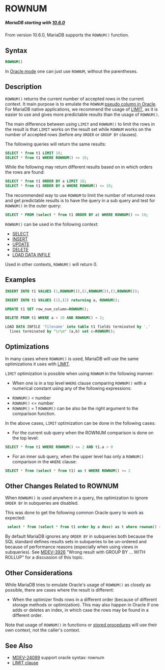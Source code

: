 # ROWNUM

##### MariaDB starting with [10.6.0](/kb/en/mariadb-1060-release-notes/)

From version 10.6.0, MariaDB supports the <code class="fixed" style="white-space:pre-wrap">ROWNUM()</code> function.

## Syntax

```sql
ROWNUM()
```

In [Oracle mode](/kb/en/sql_modeoracle/) one can just use <code class="fixed" style="white-space:pre-wrap">ROWNUM</code>, without the parentheses.

## Description

<code class="fixed" style="white-space:pre-wrap">ROWNUM()</code> returns the current number of accepted rows in the
current context. It main purpose is to emulate the <code class="fixed" style="white-space:pre-wrap">ROWNUM</code>
[pseudo column in Oracle](https://docs.oracle.com/en/database/oracle/oracle-database/19/sqlrf/ROWNUM-Pseudocolumn.html#GUID-2E40EC12-3FCF-4A4F-B5F2-6BC669021726). For MariaDB native applications, we recommend the usage of [LIMIT](/sql-statements-structure/sql-statements/data-manipulation/selecting-data/limit), as it is easier to use and gives more predictable results than the usage of <code class="fixed" style="white-space:pre-wrap">ROWNUM()</code>.

The main difference between using <code class="fixed" style="white-space:pre-wrap">LIMIT</code> and
<code class="fixed" style="white-space:pre-wrap">ROWNUM()</code> to limit the rows in the result is that
<code class="fixed" style="white-space:pre-wrap">LIMIT</code> works on the result set while <code class="fixed" style="white-space:pre-wrap">ROWNUM</code>
works on the number of accepted rows (before any <code class="fixed" style="white-space:pre-wrap">ORDER</code> or
<code class="fixed" style="white-space:pre-wrap">GROUP BY</code> clauses).

The following queries will return the same results:

```sql
SELECT * from t1 LIMIT 10;
SELECT * from t1 WHERE ROWNUM() <= 10;
```

While the following may return different results based on in which orders the rows are found:

```sql
SELECT * from t1 ORDER BY a LIMIT 10;
SELECT * from t1 ORDER BY a WHERE ROWNUM() <= 10;
```

The recommended way to use <code class="fixed" style="white-space:pre-wrap">ROWNUM</code> to limit the number of returned rows and get predictable results is to have the query in a sub query and test for <code class="fixed" style="white-space:pre-wrap">ROWNUM()</code> in the outer query:

```sql
SELECT * FROM (select * from t1 ORDER BY a) WHERE ROWNUM() <= 10;
```

<code class="fixed" style="white-space:pre-wrap">ROWNUM()</code> can be used in the following context:

- [SELECT](/sql-statements-structure/sql-statements/data-manipulation/selecting-data/select)
- [INSERT](/sql-statements-structure/sql-statements/data-manipulation/inserting-loading-data/insert)
- [UPDATE](/sql-statements-structure/sql-statements/data-manipulation/changing-deleting-data/update)
- [DELETE](/sql-statements-structure/sql-statements/data-manipulation/changing-deleting-data/delete)
- [LOAD DATA INFILE](/kb/en/load-data-infile/)

Used in other contexts, <code class="fixed" style="white-space:pre-wrap">ROWNUM()</code> will return 0.

## Examples

```sql
INSERT INTO t1 VALUES (1,ROWNUM()),(2,ROWNUM()),(3,ROWNUM());

INSERT INTO t1 VALUES (1),(2) returning a, ROWNUM();

UPDATE t1 SET row_num_column=ROWNUM();

DELETE FROM t1 WHERE a < 10 AND ROWNUM() < 2;

LOAD DATA INFILE 'filename' into table t1 fields terminated by ',' 
  lines terminated by "\r\n" (a,b) set c=ROWNUM();
```

## Optimizations

In many cases where <code class="fixed" style="white-space:pre-wrap">ROWNUM()</code> is used, MariaDB will use the same optimizations it uses with [LIMIT](/sql-statements-structure/sql-statements/data-manipulation/selecting-data/limit).

<code class="fixed" style="white-space:pre-wrap">LIMIT</code> optimization is possible when using <code class="fixed" style="white-space:pre-wrap">ROWNUM</code> in the following manner:

- When one is in a top level <code class="fixed" style="white-space:pre-wrap">WHERE</code> clause comparing <code class="fixed" style="white-space:pre-wrap">ROWNUM()</code> with a numerical constant using any of the following expressions:
<ul start="1"><li><code class="fixed" style="white-space:pre-wrap">ROWNUM()</code> &lt; number
</li><li><code class="fixed" style="white-space:pre-wrap">ROWNUM()</code> &lt;= number
</li><li><code class="fixed" style="white-space:pre-wrap">ROWNUM()</code> = 1
<code class="fixed" style="white-space:pre-wrap">ROWNUM()</code> can be also be the right argument to the comparison function.
</li></ul>

In the above cases, <code class="fixed" style="white-space:pre-wrap">LIMIT</code> optimization can be done in the
following cases:

- For the current sub query when the ROWNUM comparison is done on the top level:

```sql
SELECT * from t1 WHERE ROWNUM() <= 2 AND t1.a > 0
```

- For an inner sub query, when the upper level has only a <code class="fixed" style="white-space:pre-wrap">ROWNUM()</code> comparison in the <code class="fixed" style="white-space:pre-wrap">WHERE</code> clause:

```sql
SELECT * from (select * from t1) as t WHERE ROWNUM() <= 2
```

## Other Changes Related to ROWNUM

When <code class="fixed" style="white-space:pre-wrap">ROWNUM()</code> is used anywhere in a query, the optimization to ignore `ORDER BY` in subqueries are disabled.

This was done to get the following common Oracle query to work as expected:

```sql
 select * from (select * from t1 order by a desc) as t where rownum() <= 2;
```

By default MariaDB ignores any `ORDER BY` in subqueries both because the SQL standard defines results sets in subqueries to be un-ordered and because of performance reasons (especially when using views in subqueries).  See [MDEV-3926](https://jira.mariadb.org/browse/MDEV-3926) "Wrong result with GROUP BY ... WITH ROLLUP" for a discussion of this topic.

## Other Considerations

While MariaDB tries to emulate Oracle's usage of <code class="fixed" style="white-space:pre-wrap">ROWNUM()</code> as closely as possible, there are cases where the result is different:

- When the optimizer finds rows in a different order (because of different storage methods or optimization). This may also happen in Oracle if one adds or deletes an index, in which case the rows may be found in a different order.

Note that usage of <code class="fixed" style="white-space:pre-wrap">ROWNUM()</code> in functions or [stored procedures](/programming-customizing-mariadb/stored-routines/stored-procedures) will use their own context, not the caller's context.

## See Also

- [MDEV-24089](https://jira.mariadb.org/browse/MDEV-24089) support oracle syntax: rownum
- [LIMIT clause](/sql-statements-structure/sql-statements/data-manipulation/selecting-data/limit)